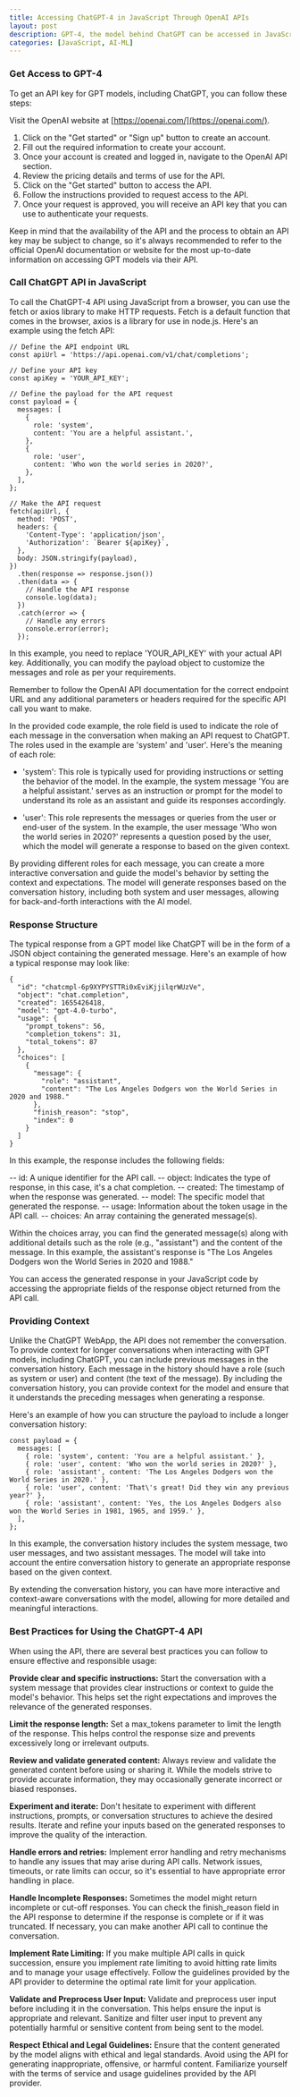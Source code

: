 ```yaml
---
title: Accessing ChatGPT-4 in JavaScript Through OpenAI APIs
layout: post
description: GPT-4, the model behind ChatGPT can be accessed in JavaScript through an API for making natural language applications.
categories: [JavaScript, AI-ML]
---
```


### Get Access to GPT-4
To get an API key for GPT models, including ChatGPT, you can follow these steps:

Visit the OpenAI website at [https://openai.com/](https://openai.com/).
1. Click on the "Get started" or "Sign up" button to create an account.
2. Fill out the required information to create your account.
3. Once your account is created and logged in, navigate to the OpenAI API section.
4. Review the pricing details and terms of use for the API.
5. Click on the "Get started" button to access the API.
6. Follow the instructions provided to request access to the API.
7. Once your request is approved, you will receive an API key that you can use to authenticate your requests.

Keep in mind that the availability of the API and the process to obtain an API key may be subject to change, so it's always recommended to refer to the official OpenAI documentation or website for the most up-to-date information on accessing GPT models via their API.

### Call ChatGPT API in JavaScript
To call the ChatGPT-4 API using JavaScript from a browser, you can use the fetch or axios library to make HTTP requests. Fetch is a default function that comes in the browser, axios is a library for use in node.js. Here's an example using the fetch API:

	// Define the API endpoint URL
	const apiUrl = 'https://api.openai.com/v1/chat/completions';
	
	// Define your API key
	const apiKey = 'YOUR_API_KEY';
	
	// Define the payload for the API request
	const payload = {
	  messages: [
	    {
	      role: 'system',
	      content: 'You are a helpful assistant.',
	    },
	    {
	      role: 'user',
	      content: 'Who won the world series in 2020?',
	    },
	  ],
	};
	
	// Make the API request
	fetch(apiUrl, {
	  method: 'POST',
	  headers: {
	    'Content-Type': 'application/json',
	    'Authorization': `Bearer ${apiKey}`,
	  },
	  body: JSON.stringify(payload),
	})
	  .then(response => response.json())
	  .then(data => {
	    // Handle the API response
	    console.log(data);
	  })
	  .catch(error => {
	    // Handle any errors
	    console.error(error);
	  });
	  
In this example, you need to replace 'YOUR_API_KEY' with your actual API key. Additionally, you can modify the payload object to customize the messages and role as per your requirements.

Remember to follow the OpenAI API documentation for the correct endpoint URL and any additional parameters or headers required for the specific API call you want to make.

In the provided code example, the role field is used to indicate the role of each message in the conversation when making an API request to ChatGPT. The roles used in the example are 'system' and 'user'. Here's the meaning of each role:

- 'system': This role is typically used for providing instructions or setting the behavior of the model. In the example, the system message 'You are a helpful assistant.' serves as an instruction or prompt for the model to understand its role as an assistant and guide its responses accordingly.

- 'user': This role represents the messages or queries from the user or end-user of the system. In the example, the user message 'Who won the world series in 2020?' represents a question posed by the user, which the model will generate a response to based on the given context.

By providing different roles for each message, you can create a more interactive conversation and guide the model's behavior by setting the context and expectations. The model will generate responses based on the conversation history, including both system and user messages, allowing for back-and-forth interactions with the AI model.

### Response Structure
The typical response from a GPT model like ChatGPT will be in the form of a JSON object containing the generated message. Here's an example of how a typical response may look like:

	{
	  "id": "chatcmpl-6p9XYPYSTTRi0xEviKjjilqrWUzVe",
	  "object": "chat.completion",
	  "created": 1655426418,
	  "model": "gpt-4.0-turbo",
	  "usage": {
	    "prompt_tokens": 56,
	    "completion_tokens": 31,
	    "total_tokens": 87
	  },
	  "choices": [
	    {
	      "message": {
	        "role": "assistant",
	        "content": "The Los Angeles Dodgers won the World Series in 2020 and 1988."
	      },
	      "finish_reason": "stop",
	      "index": 0
	    }
	  ]
	}
In this example, the response includes the following fields:

-- id: A unique identifier for the API call.
-- object: Indicates the type of response, in this case, it's a chat completion.
-- created: The timestamp of when the response was generated.
-- model: The specific model that generated the response.
-- usage: Information about the token usage in the API call.
-- choices: An array containing the generated message(s).

Within the choices array, you can find the generated message(s) along with additional details such as the role (e.g., "assistant") and the content of the message. In this example, the assistant's response is "The Los Angeles Dodgers won the World Series in 2020 and 1988."

You can access the generated response in your JavaScript code by accessing the appropriate fields of the response object returned from the API call.

### Providing Context
Unlike the ChatGPT WebApp, the API does not remember the conversation. To provide context for longer conversations when interacting with GPT models, including ChatGPT, you can include previous messages in the conversation history. Each message in the history should have a role (such as system or user) and content (the text of the message). By including the conversation history, you can provide context for the model and ensure that it understands the preceding messages when generating a response.

Here's an example of how you can structure the payload to include a longer conversation history:
	
	const payload = {
	  messages: [
	    { role: 'system', content: 'You are a helpful assistant.' },
	    { role: 'user', content: 'Who won the world series in 2020?' },
	    { role: 'assistant', content: 'The Los Angeles Dodgers won the World Series in 2020.' },
	    { role: 'user', content: 'That\'s great! Did they win any previous year?' },
	    { role: 'assistant', content: 'Yes, the Los Angeles Dodgers also won the World Series in 1981, 1965, and 1959.' },
	  ],
	};
	
In this example, the conversation history includes the system message, two user messages, and two assistant messages. The model will take into account the entire conversation history to generate an appropriate response based on the given context.

By extending the conversation history, you can have more interactive and context-aware conversations with the model, allowing for more detailed and meaningful interactions.

### Best Practices for Using the ChatGPT-4 API
When using the API, there are several best practices you can follow to ensure effective and responsible usage:

**Provide clear and specific instructions:** Start the conversation with a system message that provides clear instructions or context to guide the model's behavior. This helps set the right expectations and improves the relevance of the generated responses.

**Limit the response length:** Set a max_tokens parameter to limit the length of the response. This helps control the response size and prevents excessively long or irrelevant outputs.

**Review and validate generated content:** Always review and validate the generated content before using or sharing it. While the models strive to provide accurate information, they may occasionally generate incorrect or biased responses.

**Experiment and iterate:** Don't hesitate to experiment with different instructions, prompts, or conversation structures to achieve the desired results. Iterate and refine your inputs based on the generated responses to improve the quality of the interaction.

**Handle errors and retries:** Implement error handling and retry mechanisms to handle any issues that may arise during API calls. Network issues, timeouts, or rate limits can occur, so it's essential to have appropriate error handling in place.

**Handle Incomplete Responses:** Sometimes the model might return incomplete or cut-off responses. You can check the finish_reason field in the API response to determine if the response is complete or if it was truncated. If necessary, you can make another API call to continue the conversation.

**Implement Rate Limiting:** If you make multiple API calls in quick succession, ensure you implement rate limiting to avoid hitting rate limits and to manage your usage effectively. Follow the guidelines provided by the API provider to determine the optimal rate limit for your application.

**Validate and Preprocess User Input:** Validate and preprocess user input before including it in the conversation. This helps ensure the input is appropriate and relevant. Sanitize and filter user input to prevent any potentially harmful or sensitive content from being sent to the model.

**Respect Ethical and Legal Guidelines:** Ensure that the content generated by the model aligns with ethical and legal standards. Avoid using the API for generating inappropriate, offensive, or harmful content. Familiarize yourself with the terms of service and usage guidelines provided by the API provider.





